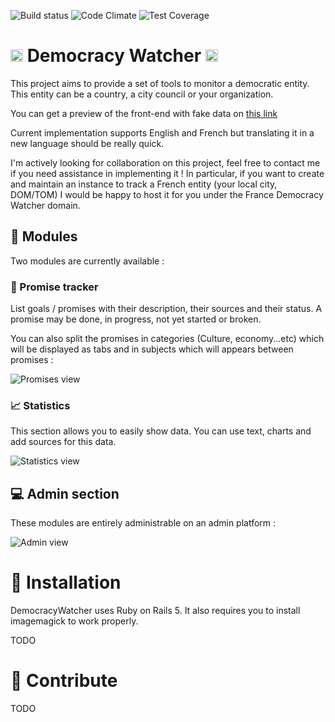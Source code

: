 ![Build status](https://travis-ci.org/Betree/democracy-watcher.svg?branch=master)
![Code Climate](https://codeclimate.com/github/Betree/democracy-watcher/badges/gpa.svg)
![Test Coverage](https://codeclimate.com/github/Betree/democracy-watcher/badges/coverage.svg)


# _<img src="https://lut.im/2ymhrfgHyc/mgumn3k1gpn4dg5X.svg" height="20px">_ Democracy Watcher <img src="https://lut.im/2ymhrfgHyc/mgumn3k1gpn4dg5X.svg" height="20px">

This project aims to provide a set of tools to monitor a democratic entity.
This entity can be a country, a city council or your organization.

You can get a preview of the front-end with fake data on
[this link](https://democracy-watcher.herokuapp.com/)

Current implementation supports English and French but translating it
in a new language should be really quick.

I'm actively looking for collaboration on this project, feel free to contact me if you need  assistance in implementing it !
In particular, if you want to create and maintain an instance to track a French entity (your local city, DOM/TOM) I would be happy to host it for you under the France Democracy Watcher domain.


## :rocket: Modules

Two modules are currently available :

### :newspaper: Promise tracker

List goals / promises with their description, their sources and their status. A
promise may be done, in progress, not yet started or broken.

You can also split the promises in categories (Culture, economy...etc)
which will be displayed as tabs and in subjects which will appears 
between promises :

![Promises view](https://lut.im/gT6h2jW7TK/UY4NqBNBeoe9LTMX.png)

### :chart_with_upwards_trend: Statistics

This section allows you to easily show data. You can use text, charts
and add sources for this data.

![Statistics view](https://lut.im/4mE0mbadXa/iR0SubRJvHxWJFqD.png)


## :computer: Admin section

These modules are entirely administrable on an admin platform :

![Admin view](https://lut.im/T2XcO0E79g/9kVLWKHWV0Q9K2eg.png)



# :floppy_disk: Installation

DemocracyWatcher uses Ruby on Rails 5. It also requires you to install imagemagick to work properly.

TODO

# :wrench: Contribute

TODO





